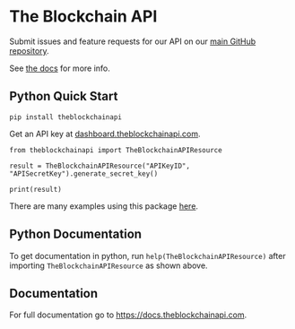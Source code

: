 # The Blockchain API

Submit issues and feature requests for our API on our <a href="https://github.com/BL0CK-X/the-blockchain-api">main GitHub repository</a>.

See <a href="https://docs.theblockchainapi.com">the docs</a> for more info.

## Python Quick Start

`pip install theblockchainapi`

Get an API key at <a href="https://dashboard.theblockchainapi.com">dashboard.theblockchainapi.com</a>.

`from theblockchainapi import TheBlockchainAPIResource`

`result = TheBlockchainAPIResource("APIKeyID", "APISecretKey").generate_secret_key()`

`print(result)`

There are many examples using this package <a href="https://github.com/BL0CK-X/the-blockchain-api/tree/main/examples">here</a>.

## Python Documentation

To get documentation in python, run `help(TheBlockchainAPIResource)` after importing `TheBlockchainAPIResource` as shown above.

## Documentation

For full documentation go to <a>https://docs.theblockchainapi.com</a>.
